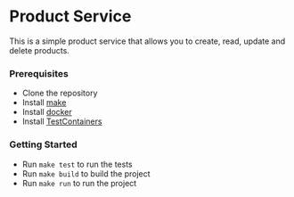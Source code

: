 # Product Service

This is a simple product service that allows you to create, read, update and delete products.

### Prerequisites

- Clone the repository
- Install [make](https://www.gnu.org/software/make/)
- Install [docker](https://www.docker.com/products/docker-desktop/)
- Install [TestContainers](https://www.testcontainers.org/)

### Getting Started

- Run `make test` to run the tests
- Run `make build` to build the project
- Run `make run` to run the project

